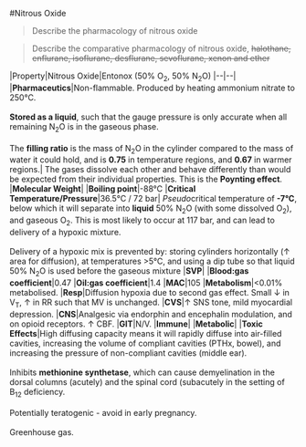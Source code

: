 #Nitrous Oxide
> Describe the pharmacology of nitrous oxide 

> Describe the comparative pharmacology of nitrous oxide, ~~halothane, enflurane, isoflurane, desflurane, sevoflurane, xenon and ether~~


|Property|Nitrous Oxide|Entonox (50% O<sub>2</sub>, 50% N<sub>2</sub>O)
|--|--|
|**Pharmaceutics**|Non-flammable. Produced by heating ammonium nitrate to 250°C.<br><br> **Stored as a liquid**, such that the gauge pressure is only accurate when all remaining N<sub>2</sub>O is in the gaseous phase.<br><br> The **filling ratio** is the mass of N<sub>2</sub>O in the cylinder compared to the mass of water it could hold, and is **0.75** in temperature regions, and **0.67** in warmer regions.| The gases dissolve each other and behave differently than would be expected from their individual properties. This is the **Poynting effect**.
|**Molecular Weight**|
|**Boiling point**|-88°C
|**Critical Temperature/Pressure**|36.5°C / 72 bar| *Pseudo*critical temperature of **-7°C**, below which it will separate into **liquid** 50% N<sub>2</sub>O (with some dissolved O<sub>2</sub>), and gaseous O<sub>2</sub>. This is most likely to occur at 117 bar, and can lead to delivery of a hypoxic mixture. <br><br> Delivery of a hypoxic mix is prevented by: storing cylinders horizontally (↑ area for diffusion), at temperatures >5°C, and using a dip tube so that liquid 50% N<sub>2</sub>O is used before the gaseous mixture
|**SVP**|
|**Blood:gas coefficient**|0.47
|**Oil:gas coefficient**|1.4
|**MAC**|105
|**Metabolism**|<0.01% metabolised.
|**Resp**|Diffusion hypoxia due to second gas effect. Small ↓ in V<sub>T</sub>, ↑ in RR such that MV is unchanged.
|**CVS**|↑ SNS tone, mild myocardial depression.
|**CNS**|Analgesic via endorphin and encephalin modulation, and on opioid receptors. ↑ CBF.
|**GIT**|N/V.
|**Immune**|
|**Metabolic**|
|**Toxic Effects**|High diffusing capacity means it will rapidly diffuse into air-filled cavities, increasing the volume of compliant cavities (PTHx, bowel), and increasing the pressure of non-compliant cavities (middle ear). <br><br> Inhibits **methionine synthetase**, which can cause demyelination in the dorsal columns (acutely) and the spinal cord (subacutely in the setting of B<sub>12</sub> deficiency. <br><br> Potentially teratogenic - avoid in early pregnancy. <br><br> Greenhouse gas.

